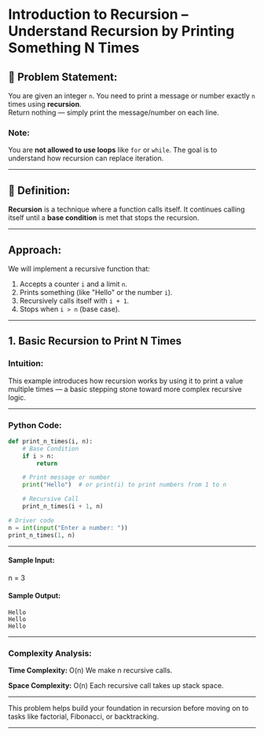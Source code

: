 # Introduction to Recursion – Understand Recursion by Printing Something N Times

## 🧩 Problem Statement:
You are given an integer `n`. You need to print a message or number exactly `n` times using **recursion**.  
Return nothing — simply print the message/number on each line.

### Note:
You are **not allowed to use loops** like `for` or `while`. The goal is to understand how recursion can replace iteration.

---

## 🧠 Definition:
**Recursion** is a technique where a function calls itself. It continues calling itself until a **base condition** is met that stops the recursion.

---

## Approach:
We will implement a recursive function that:
1. Accepts a counter `i` and a limit `n`.
2. Prints something (like "Hello" or the number `i`).
3. Recursively calls itself with `i + 1`.
4. Stops when `i > n` (base case).

---

## 1. Basic Recursion to Print N Times

### Intuition:
This example introduces how recursion works by using it to print a value multiple times — a basic stepping stone toward more complex recursive logic.

---

### Python Code:
```python
def print_n_times(i, n):
    # Base Condition
    if i > n:
        return

    # Print message or number
    print("Hello")  # or print(i) to print numbers from 1 to n

    # Recursive Call
    print_n_times(i + 1, n)

# Driver code
n = int(input("Enter a number: "))
print_n_times(1, n)

```
---

#### Sample Input:
n = 3

#### Sample Output:
```
Hello
Hello
Hello
```

---

### Complexity Analysis:
**Time Complexity:** O(n)
We make n recursive calls.

**Space Complexity:** O(n)
Each recursive call takes up stack space.

---

This problem helps build your foundation in recursion before moving on to tasks like factorial, Fibonacci, or backtracking.

---
